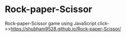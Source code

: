 # Rock-paper-Scissor
Rock-paper-Scissor game using JavaScript click->>https://shubham9528.github.io/Rock-paper-Scissor/
